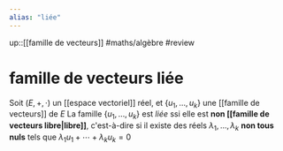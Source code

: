 ```yaml
---
alias: "liée"
---
```

up::[[famille de vecteurs]]
#maths/algèbre #review 
# famille de vecteurs liée
Soit $(E, +, \cdot)$ un [[espace vectoriel]] réel, et $\{u_1,\ldots,u_k\}$ une [[famille de vecteurs]] de $E$
La famille $\{u_1,\ldots,u_k\}$ est _liée_ ssi elle est **non [[famille de vecteurs libre|libre]]**,
c'est-à-dire si il existe des réels $\lambda_1,\ldots,\lambda_k$ **non tous nuls** tels que $\lambda_1u_1+\cdots+\lambda_ku_k = 0$

